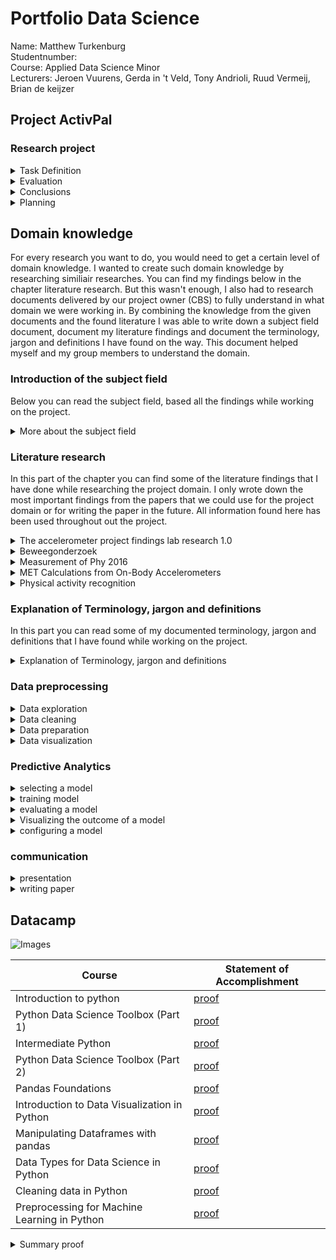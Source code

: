 # Portfolio Data Science
Name: Matthew Turkenburg  <br />
Studentnumber: <br />
Course: Applied Data Science Minor<br />
Lecturers: Jeroen Vuurens, Gerda in 't Veld, Tony Andrioli, Ruud Vermeij, Brian de keijzer

## Project ActivPal

### Research project
<details> <summary>Task Definition</summary>

[More Examples](topics/research_project/task_definition.md)

</details>

<details> <summary>Evaluation</summary>

[More Examples](topics/research_project/evaluation.md)

</details>

<details> <summary>Conclusions</summary>

[More Examples](topics/research_project/conclusions.md)

</details>

<details> <summary>Planning</summary>

[More Examples](topics/research_project/planning.md)

</details>

## Domain knowledge
For every research you want to do, you would need to get a certain level of domain knowledge. I wanted to create such domain knowledge by researching similiair researches. You can find my findings below in the chapter literature research. But this wasn't enough, I also had to research documents delivered by our project owner (CBS) to fully understand in what domain we were working in. By combining the knowledge from the given documents and the found literature I was able to write down a subject field document, document my literature findings and document the terminology, jargon and definitions I have found on the way. This document helped myself and my group members to understand the domain.
### Introduction of the subject field
Below you can read the subject field, based all the findings while working on the project.
<details> <summary>More about the subject field</summary>

###Introduction of the subject field
Statistics Netherlands (CBS) has the wish to see if their respondents are moving for at least 150 minutes per week in moderately intense physical activity.  

Currently, they are measuring by asking their respondent or health surveys. The issue with this is that people are not very good at estimating the time they spent on moving and sport. This of course causes that they don't have very reliable data to work with.  Therefor CBS has been looking into alternatives like the accelerometer in combination with machine learning to give better and more accurate results when measuring the intensity of certain activities. After doing extensive research CBS concluded that the ActivPal accelerometer would give the best results when looking into recognizing activities and the intensity of those activities, therefor CBS have chosen to do further research to find out how the combination of the ActivPal accelerometer in combination with machine learning can predict if respondents have done their moderate physical activity for 150 minutes per week.
Because of this the CBS started to collect lab tests and started to measure the movements of 41 correspondents in their regular workweek by using the Activepal Accelerator. The group of correspondents exist of the age 21 to 82 and varies between correspondents that are fit, and are not fit. 
 
It's our job to analyse, structure and build machine learning algorithms based on the collected data to see if we can determine if people adhere to (inter)national norm for physical activities and if we could measure the intensity of movement (without the heart rate information). CBS have chosen to use machine learning because they did pre research with the current dataset and came to the conclusion that machine learning would be the best fit to come to certain conclusions. 
To make sure that this project won’t research the wrong subjects or goes out of scope. The project group and CBS have set a clear scope in which research will be done. The following topics will be researched. 

-	How can Machine Learning be used to predict the intensity of activities performed in a lab situation by a person, who is being monitored with Vyntus One and wearing ActivPal accelerometer?  
-	How can Machine Learning be used to predict the intensity of activities performed by a person wearing only the ActivPal accelerometer, based on the data gathered from Vyntus One and ActivPal accelerometer in the lab situation?  
-	How can Machine Learning be used to determine whether people did their 150 minutes of moderate activity in ActivPal accelerometer data of an entire week?


</details>

### Literature research
In this part of the chapter you can find some of the literature findings that I have done while researching the project domain. I only wrote down the most important findings from the papers that we could use for the project domain or for writing the paper in the future. All information found here has been used throughout out the project.
<details> <summary>The accelerometer project findings lab research 1.0</summary>



</details>
<details> <summary>Beweegonderzoek</summary>



</details>
<details> <summary>Measurement of Phy 2016</summary>



</details>
<details> <summary>MET Calculations from On-Body Accelerometers</summary>



</details>
<details> <summary>Physical activity recognition</summary>



</details>

### Explanation of Terminology, jargon and definitions
In this part you can read some of my documented terminology, jargon and definitions that I have found while working on the project.
<details> <summary>Explanation of Terminology, jargon and definitions</summary>

###Introduction
In this document you can find the explanation of the Terminology, jargon and definitions. This can be used to give more insight into the terms that have been used trough this project.

Accelerometer - is a tool that measures proper acceleration. <br />
ActivPAL accelerometer – captures body posture and transition between these postures, stepping, and stepping speed (cadence).<br />
Vyntus – Document that contains the lab data of the Vyntus sensor, which measures the O2 uptake and the CO2 production.<br />
Dataframe - A table of data with rows and columns.<br />
Data cleaning - is the process of detecting and correcting (or removing) corrupt or inaccurate records from a record set, table, or database.<br />
Resampling – Changing the timeseries.<br />
BMI (body mass index) - is the value derived from the mass and height of a person.<br />
Metabolic rate – The rate of energy usage by the body.<br />
MET - The ratio of the work metabolic rate to the resting metabolic rate.<br />
Correlation – Measurement of the extent to which to variables are related.<br />
Epoch – a particular period of time.<br />
Feature – An individual measurable object / characteristic of something that being used.<br />
Seed – A random number generated by software based on a static number (the seed).<br />
Precision - The accuracy of the measurement of the results to be true.<br />
Recall – The ability of a model to find all relevant cases within the dataset.<br />
Dice Face – The face the accelerator is moved looking towards (north side, south side) expressed into the numbers 1-6 (up, down, left, right, etc).<br />
Thresholding - The knock off criteria based on a certain object/feeling/number<br />
Lab data – fully labelled data, which was received and processed in the lab. Plus, literature (on off cut values), the manufacturers' summary information, open-source software.<br />
Raw data – is unprocessed computer data.<br />
Outliers – A data point that differs significantly from other observations.<br />
Research plan – is a short document, which sets out the initial thoughts on a research project in a logical and concise manner. It contains the research question, the hypothesis, aims and objectives, research design.<br />
Linear regression - attempts to model the relationship between two variables by fitting a linear equation to observed data. One variable is an explanatory variable, and the other is a dependent variable. For example, a modeler might want to relate the weights of individuals to their heights using a linear regression model.<br />
Decision tree model - is a machine learning algorithm that partitions the data into subsets. The partitioning process starts with a binary split and continues until no further splits can be made. Various branches of variable length are formed.<br />
Random forest model - a supervised learning algorithm. The "forest" it builds, is an ensemble of decision trees, usually trained with the “bagging” method. The general idea of the bagging method is that a combination of learning models increases the overall result.<br />
Peak-to-peak amplitude – is the change between peak (highest amplitude value) and through (lowest amplitude value, which can be negative).<br />
Acceleration – The measurement of an object it’s velocity.<br />
G-Force – The gravitational force of the earth’s surface. One g is the same as 9.8m/s<br />
Kcal (calorie) – Kcal is a measurement of energy. Known from Latin, warmth.<br />
Physical activity – Any movement done by the construction of the skeletal muscles of the body.<br />
Light-intensity Physical activity – Activity’s with a MET value between 1.5 and 3. <br />
Moderate-intensity Physical activity - Activity’s with a MET value between 3 and 6.<br />
Vygorous-intensity Physical activity - Activity’s with a MET value above 6.<br />
Vo2 – Oxygen consumption by breathing spicy. <br />

</details>

### Data preprocessing
<details> <summary>Data exploration</summary>

[More Examples](topics/data_preprocessing/data_exploration.md)

</details>

<details> <summary>Data cleaning</summary>

[More Examples](topics/data_preprocessing/data_cleaning.md)

</details>

<details> <summary>Data preparation</summary>

[More Examples](topics/data_preprocessing/data_preparation.md)

</details>

<details> <summary>Data visualization</summary>

[More Examples](topics/data_preprocessing/data_visualization.md)

</details>


### Predictive Analytics

<details> <summary>selecting a model</summary>

[More Examples](topics/data_preprocessing/selecting_a_model.md)

</details>

<details> <summary>training model</summary>

[More Examples](topics/data_preprocessing/training_model.md)

</details>

<details> <summary>evaluating a model</summary>

[More Examples](topics/data_preprocessing/evaluating_a_model.md)

</details>

<details> <summary>Visualizing the outcome of a model</summary>

[More Examples](topics/data_preprocessing/visualizing_the_outcome_of_a_model.md)

</details>

<details> <summary>configuring a model</summary>

[More Examples](topics/data_preprocessing/configuring_a_model.md)

</details>

### communication

<details> <summary>presentation</summary>

[More Examples](topics/data_preprocessing/presentation.md)

</details>

<details> <summary>writing paper</summary>

[More Examples](topics/data_preprocessing/writing_paper.md)

</details>

## Datacamp


![Images]()

|Course|Statement of Accomplishment|
 |------|---------------------------|
 | Introduction to python |[proof]()|
 | Python Data Science Toolbox (Part 1) |[proof]()|
 | Intermediate Python |[proof]()|
 | Python Data Science Toolbox (Part 2) |[proof]()|
 | Pandas Foundations |[proof]()|
 | Introduction to Data Visualization in Python |[proof]() |
 | Manipulating Dataframes with pandas |[proof]()|
 | Data Types for Data Science in Python |[proof]()|
 | Cleaning data in Python |[proof]()|
 | Preprocessing for Machine Learning in Python |[proof]()|




 
<details> 
<summary>Summary proof </summary>

![Images]()

</details>

